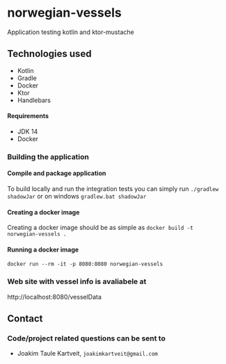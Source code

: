 # norwegian-vessels
Application testing kotlin and ktor-mustache

## Technologies used
* Kotlin
* Gradle
* Docker
* Ktor
* Handlebars

#### Requirements

* JDK 14
* Docker

### Building the application
#### Compile and package application
To build locally and run the integration tests you can simply run `./gradlew shadowJar` or on windows 
`gradlew.bat shadowJar`

#### Creating a docker image
Creating a docker image should be as simple as `docker build -t norwegian-vessels .`

#### Running a docker image
`docker run --rm -it -p 8080:8080 norwegian-vessels`

### Web site with vessel info is avaliabele at
http://localhost:8080/vesselData

## Contact
### Code/project related questions can be sent to
* Joakim Taule Kartveit, `joakimkartveit@gmail.com`


